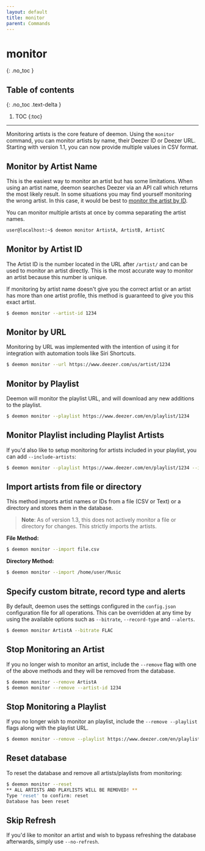 ```yaml
---
layout: default
title: monitor
parent: Commands
---
```


# monitor
{: .no_toc }

## Table of contents
{: .no_toc .text-delta }

1. TOC
{:toc}

---
Monitoring artists is the core feature of deemon. Using the `monitor` command, you can monitor artists by name, their Deezer ID or Deezer URL. Starting with version 1.1, you can now provide multiple values in CSV format.

## Monitor by Artist Name
This is the easiest way to monitor an artist but has some limitations. When using an artist name, deemon searches Deezer via an API call which returns the most likely result. In some situations you may find yourself monitoring the wrong artist. In this case, it would be best to [monitor the artist by ID](#monitor-by-artist-id).

You can monitor multiple artists at once by comma separating the artist names.

```bash
user@localhost:~$ deemon monitor ArtistA, ArtistB, ArtistC
```

## Monitor by Artist ID
The Artist ID is the number located in the URL after `/artist/` and can be used to monitor an artist directly. This is the most accurate way to monitor an artist because this number is unique.

If monitoring by artist name doesn't give you the correct artist or an artist has more than one artist profile, this method is guaranteed to give you this exact artist.

```bash
$ deemon monitor --artist-id 1234
```

## Monitor by URL

Monitoring by URL was implemented with the intention of using it for integration with automation tools like Siri Shortcuts.

```bash
$ deemon monitor --url https://www.deezer.com/us/artist/1234
```
## Monitor by Playlist

Deemon will monitor the playlist URL, and will download any new additions to the playlist.

```bash
$ deemon monitor --playlist https://www.deezer.com/en/playlist/1234
```

## Monitor Playlist including Playlist Artists
If you'd also like to setup monitoring for artists included in your playlist, you can add `--include-artists`:

```bash
$ deemon monitor --playlist https://www.deezer.com/en/playlist/1234 --include-artists
```

## Import artists from file or directory

This method imports artist names or IDs from a file (CSV or Text) or a directory and stores them in the database.

>**Note**: As of version 1.3, this does not actively monitor a file or directory for changes. This strictly imports the artists.

**File Method:**
```bash
$ deemon monitor --import file.csv
```

**Directory Method:**
```bash
$ deemon monitor --import /home/user/Music
```

## Specify custom bitrate, record type and alerts
By default, deemon uses the settings configured in the `config.json` configuration file for all operations. This can be overridden at any time by using the available options such as `--bitrate`, `--record-type` and `--alerts`.

```bash
$ deemon monitor ArtistA --bitrate FLAC
```

## Stop Monitoring an Artist

If you no longer wish to monitor an artist, include the `--remove` flag with one of the above methods and they will be removed from the database.

```bash
$ deemon monitor --remove ArtistA
$ deemon monitor --remove --artist-id 1234
```

## Stop Monitoring a Playlist

If you no longer wish to monitor an playlist, include the `--remove --playlist` flags along with the playlist URL.

```bash
$ deemon monitor --remove --playlist https://www.deezer.com/en/playlist/1234
```

## Reset database

To reset the database and remove all artists/playlists from monitoring:
```bash
$ deemon monitor --reset
** ALL ARTISTS AND PLAYLISTS WILL BE REMOVED! **
Type 'reset' to confirm: reset
Database has been reset

```

## Skip Refresh

If you'd like to monitor an artist and wish to bypass refreshing the database afterwards, simply use `--no-refresh`.
